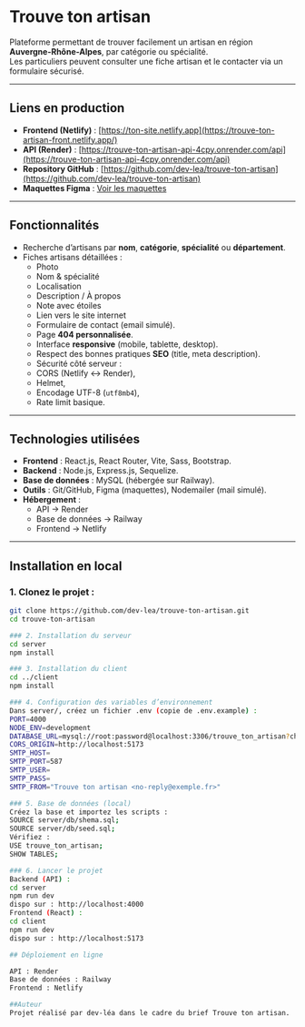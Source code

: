 # Trouve ton artisan

Plateforme permettant de trouver facilement un artisan en région **Auvergne-Rhône-Alpes**, par catégorie ou spécialité.  
Les particuliers peuvent consulter une fiche artisan et le contacter via un formulaire sécurisé.

---

## Liens en production

- **Frontend (Netlify)** : [https://ton-site.netlify.app](https://trouve-ton-artisan-front.netlify.app/)  
- **API (Render)** : [https://trouve-ton-artisan-api-4cpy.onrender.com/api](https://trouve-ton-artisan-api-4cpy.onrender.com/api)  
- **Repository GitHub** : [https://github.com/dev-lea/trouve-ton-artisan](https://github.com/dev-lea/trouve-ton-artisan)  
- **Maquettes Figma** : [Voir les maquettes](https://www.figma.com/design/Y6OgqZQ0BJVVBL67b6kiv5/Trouve-ton-artisan?node-id=0-1&t=zZY43wX8cc9vWGUb-1)

---

## Fonctionnalités

- Recherche d’artisans par **nom**, **catégorie**, **spécialité** ou **département**.  
- Fiches artisans détaillées :  
  - Photo  
  - Nom & spécialité  
  - Localisation  
  - Description / À propos  
  - Note avec étoiles  
  - Lien vers le site internet  
  - Formulaire de contact (email simulé).  
  - Page **404 personnalisée**.  
  - Interface **responsive** (mobile, tablette, desktop).  
  - Respect des bonnes pratiques **SEO** (title, meta description).  
  - Sécurité côté serveur :  
  - CORS (Netlify ↔ Render),  
  - Helmet,  
  - Encodage UTF-8 (`utf8mb4`),  
  - Rate limit basique.  

---

## Technologies utilisées

- **Frontend** : React.js, React Router, Vite, Sass, Bootstrap.  
- **Backend** : Node.js, Express.js, Sequelize.  
- **Base de données** : MySQL (hébergée sur Railway).  
- **Outils** : Git/GitHub, Figma (maquettes), Nodemailer (mail simulé).  
- **Hébergement** :  
  - API → Render  
  - Base de données → Railway  
  - Frontend → Netlify  

---

## Installation en local

### 1. Clonez le projet :
```bash
git clone https://github.com/dev-lea/trouve-ton-artisan.git
cd trouve-ton-artisan

### 2. Installation du serveur
cd server
npm install

### 3. Installation du client
cd ../client
npm install

### 4. Configuration des variables d’environnement
Dans server/, créez un fichier .env (copie de .env.example) :
PORT=4000
NODE_ENV=development
DATABASE_URL=mysql://root:password@localhost:3306/trouve_ton_artisan?charset=utf8mb4
CORS_ORIGIN=http://localhost:5173
SMTP_HOST=
SMTP_PORT=587
SMTP_USER=
SMTP_PASS=
SMTP_FROM="Trouve ton artisan <no-reply@exemple.fr>"

### 5. Base de données (local)
Créez la base et importez les scripts :
SOURCE server/db/shema.sql;
SOURCE server/db/seed.sql;
Vérifiez :
USE trouve_ton_artisan;
SHOW TABLES;

### 6. Lancer le projet
Backend (API) :
cd server
npm run dev
dispo sur : http://localhost:4000
Frontend (React) :
cd client
npm run dev
dispo sur : http://localhost:5173

## Déploiement en ligne

API : Render
Base de données : Railway
Frontend : Netlify

##Auteur
Projet réalisé par dev-léa dans le cadre du brief Trouve ton artisan.